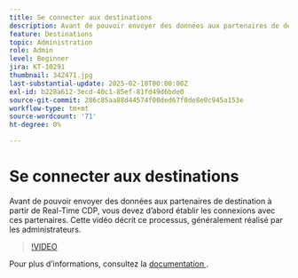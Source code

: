 ```yaml
---
title: Se connecter aux destinations
description: Avant de pouvoir envoyer des données aux partenaires de destination à partir de Real-Time CDP, vous devez configurer les connexions à ces partenaires. Découvrez comment le faire dans cette vidéo.
feature: Destinations
topic: Administration
role: Admin
level: Beginner
jira: KT-10291
thumbnail: 342471.jpg
last-substantial-update: 2025-02-10T00:00:00Z
exl-id: b228a612-3ecd-40c1-85ef-81fd49d6bde0
source-git-commit: 286c85aa88d44574f00ded67f0de8e0c945a153e
workflow-type: tm+mt
source-wordcount: '71'
ht-degree: 0%

---
```


# Se connecter aux destinations

Avant de pouvoir envoyer des données aux partenaires de destination à partir de Real-Time CDP, vous devez d’abord établir les connexions avec ces partenaires. Cette vidéo décrit ce processus, généralement réalisé par les administrateurs.

>[!VIDEO](https://video.tv.adobe.com/v/346365/?learn=on&enablevpops&captions=fre_fr)

Pour plus d’informations, consultez la [&#x200B; documentation &#x200B;](https://experienceleague.adobe.com/fr/docs/experience-platform/destinations/ui/connect-destination).
